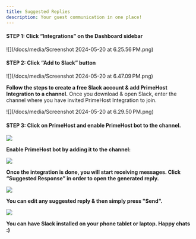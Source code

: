 ```yaml
---
title: Suggested Replies
description: Your guest communication in one place!
---
```

#### **STEP 1**: Click “Integrations” on the Dashboard sidebar

![](/docs/media/Screenshot 2024-05-20 at 6.25.56 PM.png)

#### **STEP 2:** Click “Add to Slack” button

![](/docs/media/Screenshot 2024-05-20 at 6.47.09 PM.png)

**Follow the steps to create a free Slack account & add PrimeHost Integration to a channel.** Once you download & open Slack, enter the channel where you have invited PrimeHost Integration to join.

![](/docs/media/Screenshot 2024-05-20 at 6.29.50 PM.png)

#### **STEP 3:** Click on PrimeHost and enable PrimeHost bot to the channel.

<p style="text-align: start"><img src="/docs/media/Screenshot 2024-05-20 at 6.33.49 PM.png"></p>

<p style="text-align: start"><strong>Enable PrimeHost bot by adding it to the channel:</strong></p><p style="text-align: start"><img src="/docs/media/Screenshot 2024-05-20 at 6.35.04 PM.png"></p>

<p style="text-align: start"><strong>Once the integration is done, you will start receiving messages. Click “Suggested Response” in order to open the generated reply.</strong></p><p style="text-align: start"><img src="/docs/media/Screenshot 2024-05-20 at 6.38.39 PM.png"></p>

<p style="text-align: start"><strong>You can edit any suggested reply &amp; then simply press "Send".</strong></p><p style="text-align: start"><img src="/docs/media/Screenshot 2024-05-20 at 6.40.20 PM.png"></p>

<p style="text-align: start"><strong>You can have Slack installed on your phone tablet or laptop. Happy chats :)</strong></p>